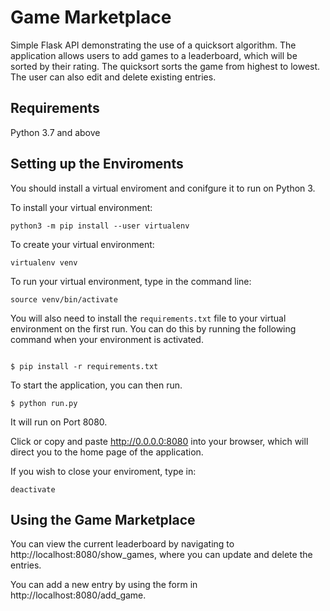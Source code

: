# Game Marketplace

Simple Flask API demonstrating the use of a quicksort algorithm. The application allows users to add games to a leaderboard, which will be sorted by their rating. The quicksort sorts the game from highest to lowest. The user can also edit and delete existing entries. 

## Requirements
Python 3.7 and above





## Setting up the Enviroments
You should install a virtual enviroment and conifgure it to run on Python 3. 

To install your virtual environment:

```python3 -m pip install --user virtualenv```

To create your virtual environment:

```virtualenv venv```

To run your virtual environment, type in the command line:

```source venv/bin/activate```


You will also need to install the  `requirements.txt` file to your virtual environment on the first run. You can do this by running the following command when your environment is activated.

```

$ pip install -r requirements.txt

```

To start the application, you can then run. 

```
$ python run.py
```

It will run on Port 8080.

Click or copy and paste http://0.0.0.0:8080 into your browser, which will direct you to the home page of the application.

If you wish to close your enviroment, type in:

```
deactivate

```

## Using the Game Marketplace

You can view the current leaderboard by navigating to  http://localhost:8080/show_games,  where you can update and delete the entries.

You can add a new entry by using the form in http://localhost:8080/add_game. 
